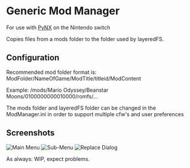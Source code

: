 # Generic Mod Manager
For use with [PyNX](https://github.com/nx-python/PyNX) on the Nintendo switch

Copies files from a mods folder to the folder used by layeredFS.
## Configuration
Recommended mod folder format is: ModFolder/NameOfGame/ModTitle/titleid/ModContent

Example: /mods/Mario Odyssey/Beanstar Moons/0100000000010000/romfs/...

The mods folder and layeredFS folder can be changed in the ModManager.ini in order to support multiple cfw's and user preferences
## Screenshots
![Main Menu](https://image.ibb.co/gFMGLK/2018090302310900_DB1426_D1_DFD034027_CECDE9_C2_DD914_B8.jpg)
![Sub-Menu](https://image.ibb.co/kEnqfK/2018090302312300_DB1426_D1_DFD034027_CECDE9_C2_DD914_B8.jpg)
![Replace Dialog](https://image.ibb.co/hvn1nz/2018090302312800_DB1426_D1_DFD034027_CECDE9_C2_DD914_B8.jpg)

As always: WIP, expect problems.

